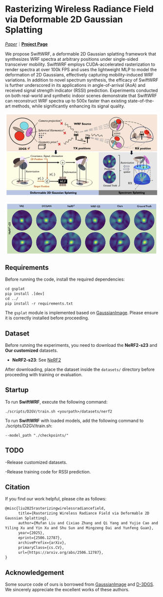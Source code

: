 # **Rasterizing Wireless Radiance Field via Deformable 2D Gaussian Splatting**

[*Paper*](https://arxiv.org/pdf/2506.12787)｜[**Project Page**](https://evan-sudo.github.io/swiftwrf/)

We propose SwiftWRF, a deformable 2D Gaussian splatting framework that synthesizes WRF spectra at arbitrary positions under
single-sided transceiver mobility. SwiftWRF employs CUDA-accelerated rasterization to render spectra at over 100k FPS and uses the
lightweight MLP to model the deformation of 2D Gaussians, effectively capturing mobility-induced WRF variations. In addition to novel
spectrum synthesis, the efficacy of SwiftWRF is further underscored in its applications in angle-of-arrival (AoA) and received signal
strength indicator (RSSI) prediction. Experiments conducted on both real-world and synthetic indoor scenes demonstrate that
SwiftWRF can reconstruct WRF spectra up to 500x faster than existing state-of-the-art methods, while significantly enhancing its signal
quality.


![Overview of SwiftWRF.](./img/a.png)

![Visual comparison of SwiftWRF.](./img/b.png)
## **Requirements**

Before running the code, install the required dependencies:

```
cd gsplat
pip install .[dev]
cd ../
pip install -r requirements.txt
```

The `gsplat` module is implemented based on [GaussianImage](https://github.com/Xinjie-Q/GaussianImage). Please ensure it is correctly installed before proceeding.

## **Dataset**
Before running the experiments, you need to download the **NeRF2-s23** and **Our customized** datasets.  



- **NeRF2-s23**: See [NeRF2](https://github.com/XPengZhao/NeRF2?tab=readme-ov-file)

After downloading, place the dataset inside the `datasets/` directory before proceeding with training or evaluation.

## **Startup**
To run **SwiftWRF**, execute the following command:

```
./scripts/D2GV/train.sh <yourpath>/datasets/nerf2
```

To run **SwiftWRF** with loaded models, add the following command to ./scripts/D2GV/train.sh:

```
--model_path "./checkpoints/"
```
## **TODO**
-Release customized datasets.


-Release training code for RSSI prediction.

## **Citation**
If you find our work helpful, please cite as follows:
```
@misc{liu2025rasterizingwirelessradiancefield,
      title={Rasterizing Wireless Radiance Field via Deformable 2D Gaussian Splatting}, 
      author={Mufan Liu and Cixiao Zhang and Qi Yang and Yujie Cao and Yiling Xu and Yin Xu and Shu Sun and Mingzeng Dai and Yunfeng Guan},
      year={2025},
      eprint={2506.12787},
      archivePrefix={arXiv},
      primaryClass={cs.CV},
      url={https://arxiv.org/abs/2506.12787}, 
}
```


## Acknowledgement
Some source code of ours is borrowed from [GaussianImage](https://github.com/Xinjie-Q/GaussianImage) and [D-3DGS](https://github.com/ingra14m/Deformable-3D-Gaussians). We sincerely appreciate the excellent works of these authors.
